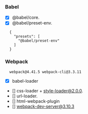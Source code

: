 ### Babel

- [x] @babel/core.
- [x] @babel/preset-env.

```
  {
    "presets": [
      "@babel/preset-env"
    ]
  }
```

### Webpack

```
  webpack@4.41.5 webpack-cli@3.3.11
```

- [x] babel-loader
- [] css-loader + style-loader@2.0.0.
- [] url-loader.
- [] html-webpack-plugin
- [] webpack-dev-server@3.10.3
